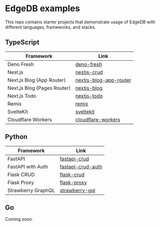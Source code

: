 # EdgeDB examples

This repo contains starter projects that demonstrate usage of EdgeDB with different languages, frameworks, and stacks.

## TypeScript

| Framework                   | Link                                                                                                 |
| --------------------------- | -----------------------------------------------------------------------------------------------------|
| Deno Fresh                  | [deno-fresh](https://github.com/edgedb/edgedb-examples/tree/main/deno-fresh)                         |
| Nest.js                     | [nestjs-crud](https://github.com/edgedb/edgedb-examples/tree/main/nestjs-crud)                       |
| Next.js Blog (App Router)   | [nextjs-blog-app-router](https://github.com/edgedb/edgedb-examples/tree/main/nextjs-blog-app-router) |
| Next.js Blog (Pages Router) | [nextjs-blog](https://github.com/edgedb/edgedb-examples/tree/main/nextjs-blog)                       |
| Next.js Todo                | [nextjs-todo](https://github.com/edgedb/edgedb-examples/tree/main/nextjs-todo)                       |
| Remix                       | [remix](https://github.com/edgedb/edgedb-examples/tree/main/remix)                                   |
| SvelteKit                   | [sveltekit](https://github.com/edgedb/edgedb-examples/tree/main/sveltekit)                           |
| Cloudflare Workers          | [cloudflare-workers](https://github.com/edgedb/edgedb-examples/tree/main/cloudflare-workers)         |

## Python

| Framework          | Link                                                                                       |
| ------------------ | -------------------------------------------------------------------------------------------|
| FastAPI            | [fastapi-crud](https://github.com/edgedb/edgedb-examples/tree/main/fastapi-crud)           |
| FastAPI with Auth  | [fastapi-crud-auth](https://github.com/edgedb/edgedb-examples/tree/main/fastapi-crud-auth) |
| Flask CRUD         | [flask-crud](https://github.com/edgedb/edgedb-examples/tree/main/flask-crud)               |
| Flask Proxy        | [flask-proxy](https://github.com/edgedb/edgedb-examples/tree/main/flask-proxy)             |
| Strawberry GraphQL | [strawberry-gql](https://github.com/edgedb/edgedb-examples/tree/main/strawberry-gql)       |

## Go

Coming soon.
